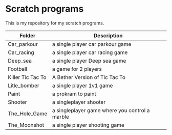 # Scratch programs

This is my repository for my scratch programs.

| Folder | Description |
| --- | --- |
| Car_parkour | a single player car parkour game
| Car_racing | a single player car racing game 
| Deep_sea | a single player Deep sea game
| Football | a game for 2 players
| Killer Tic Tac To | A Bether Version of Tic Tac To
| Litle_bomber | a single player 1v1 game
| Paint | a prokram to paint
| Shooter | a singleplayer shooter
| The_Hole_Game | a singleplayer game where you control a marble
| The_Moonshot | a single player shooting game



